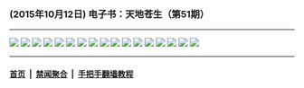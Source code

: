 ### (2015年10月12日) 电子书：天地苍生（第51期）

---

<img src="http://qikan.minghui.org/mhqkpage/qikanimage/2015/10/11/td-51-read-online1.png"/> 

<img src="http://qikan.minghui.org/mhqkpage/qikanimage/2015/10/11/td-51-read-online2.png"/> 

<img src="http://qikan.minghui.org/mhqkpage/qikanimage/2015/10/11/td-51-read-online3.png"/> 

<img src="http://qikan.minghui.org/mhqkpage/qikanimage/2015/10/11/td-51-read-online4.png"/> 

<img src="http://qikan.minghui.org/mhqkpage/qikanimage/2015/10/11/td-51-read-online5.png"/> 

<img src="http://qikan.minghui.org/mhqkpage/qikanimage/2015/10/11/td-51-read-online6.png"/> 

<img src="http://qikan.minghui.org/mhqkpage/qikanimage/2015/10/11/td-51-read-online7.png"/> 

<img src="http://qikan.minghui.org/mhqkpage/qikanimage/2015/10/11/td-51-read-online8.png"/> 

<img src="http://qikan.minghui.org/mhqkpage/qikanimage/2015/10/11/td-51-read-online9.png"/> 

<img src="http://qikan.minghui.org/mhqkpage/qikanimage/2015/10/11/td-51-read-online10.png"/> 

<img src="http://qikan.minghui.org/mhqkpage/qikanimage/2015/10/11/td-51-read-online11.png"/> 

<img src="http://qikan.minghui.org/mhqkpage/qikanimage/2015/10/11/td-51-read-online12.png"/> 

<img src="http://qikan.minghui.org/mhqkpage/qikanimage/2015/10/11/td-51-read-online13.png"/> 

<img src="http://qikan.minghui.org/mhqkpage/qikanimage/2015/10/11/td-51-read-online14.png"/> 

<img src="http://qikan.minghui.org/mhqkpage/qikanimage/2015/10/11/td-51-read-online15.png"/> 

<img src="http://qikan.minghui.org/mhqkpage/qikanimage/2015/10/11/td-51-read-online16.png"/> 

<img src="http://qikan.minghui.org/mhqkpage/qikanimage/2015/10/11/td-51-read-online17.png"/> 



---

#### [首页](../../../..) &nbsp;|&nbsp; [禁闻聚合](https://github.com/gfw-breaker/banned-news) &nbsp;|&nbsp; [手把手翻墙教程](https://github.com/gfw-breaker/guides) 